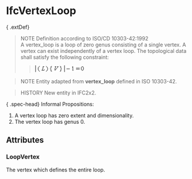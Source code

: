 # IfcVertexLoop

{ .extDef}
> NOTE  Definition according to ISO/CD 10303-42:1992  
> A vertex_loop is a loop of zero genus consisting of a single vertex. A vertex can exist independently of a vertex loop. The topological data shall satisfy the following constraint: 
>> ![Image](../../../../figures/ifcvertexloop-math1.gif)


> 
> NOTE  Entity adapted from **vertex_loop** defined in ISO 10303-42.

> HISTORY  New entity in IFC2x2.

{ .spec-head}
Informal Propositions:

1. A vertex loop has zero extent and dimensionality.
2. The vertex loop has genus 0.

## Attributes

### LoopVertex
The vertex which defines the entire loop.
